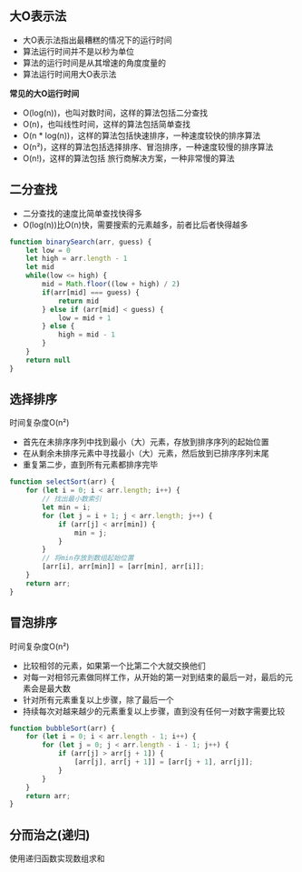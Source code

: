 ## 大O表示法

- 大O表示法指出最糟糕的情况下的运行时间
- 算法运行时间并不是以秒为单位
- 算法的运行时间是从其增速的角度度量的
- 算法运行时间用大O表示法

**常见的大O运行时间**

- O(log(n))，也叫对数时间，这样的算法包括二分查找
- O(n)，也叫线性时间，这样的算法包括简单查找
- O(n * log(n))，这样的算法包括快速排序，一种速度较快的排序算法
- O(n²)，这样的算法包括选择排序、冒泡排序，一种速度较慢的排序算法
- O(n!)，这样的算法包括 旅行商解决方案，一种非常慢的算法



## 二分查找

- 二分查找的速度比简单查找快得多
- O(log(n))比O(n)快，需要搜索的元素越多，前者比后者快得越多

````js
function binarySearch(arr, guess) {
    let low = 0
    let high = arr.length - 1
    let mid
    while(low <= high) {
        mid = Math.floor((low + high) / 2)
        if(arr[mid] === guess) {
            return mid
        } else if (arr[mid] < guess) {
            low = mid + 1
        } else {
            high = mid - 1
        }
    }
    return null
}
````



## 选择排序

时间复杂度O(n²)

- 首先在未排序序列中找到最小（大）元素，存放到排序序列的起始位置
- 在从剩余未排序元素中寻找最小（大）元素，然后放到已排序序列末尾
- 重复第二步，直到所有元素都排序完毕

````js
function selectSort(arr) {
	for (let i = 0; i < arr.length; i++) {
		// 找出最小数索引
		let min = i;
		for (let j = i + 1; j < arr.length; j++) {
			if (arr[j] < arr[min]) {
				min = j;
			}
		}
		// 将min存放到数组起始位置
		[arr[i], arr[min]] = [arr[min], arr[i]];
	}
	return arr;
}
````



## 冒泡排序

时间复杂度O(n²)

- 比较相邻的元素，如果第一个比第二个大就交换他们
- 对每一对相邻元素做同样工作，从开始的第一对到结束的最后一对，最后的元素会是最大数
- 针对所有元素重复以上步骤，除了最后一个
- 持续每次对越来越少的元素重复以上步骤，直到没有任何一对数字需要比较

````js
function bubbleSort(arr) {
	for (let i = 0; i < arr.length - 1; i++) {
		for (let j = 0; j < arr.length - i - 1; j++) {
			if (arr[j] > arr[j + 1]) {
				[arr[j], arr[j + 1]] = [arr[j + 1], arr[j]];
			}
		}
	}
	return arr;
}
````



## 分而治之(递归)

使用递归函数实现数组求和

